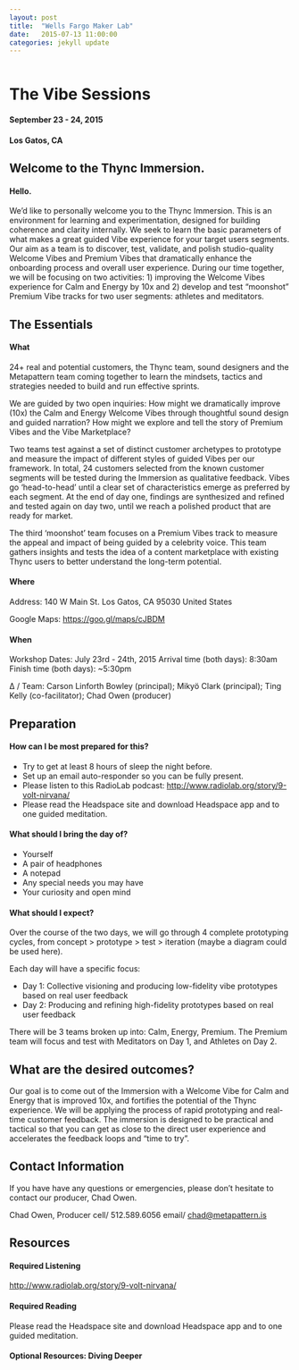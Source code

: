 ```yaml
---
layout: post
title:  "Wells Fargo Maker Lab"
date:   2015-07-13 11:00:00
categories: jekyll update
---
```


<img src="assets/makerlab.svg" alt="">

# The Vibe Sessions
#### September 23 - 24, 2015
#### Los Gatos, CA

## Welcome to the Thync Immersion. 
#### Hello.
We’d like to personally welcome you to the Thync Immersion. This is an environment for learning and experimentation, designed for building coherence and clarity internally. We seek to learn the basic parameters of what makes a great guided Vibe experience for your target users segments.  Our aim as a team is to discover, test, validate, and polish studio-quality Welcome Vibes and Premium Vibes that dramatically  enhance the onboarding process and overall user experience. During our time together, we will be focusing on two activities: 1) improving the Welcome Vibes experience for Calm and Energy by 10x and 2) develop and test “moonshot” Premium Vibe tracks for two user segments: athletes and meditators. 

## The Essentials
#### What

24+ real and potential customers, the Thync team, sound designers and the Metapattern team coming together to learn the mindsets, tactics and strategies needed to build and run effective sprints.

We are guided by two open inquiries:
How might we dramatically improve (10x) the Calm and Energy Welcome Vibes through thoughtful sound design and guided narration?
How might we explore and tell the story of Premium Vibes and the Vibe Marketplace?

Two teams test against a set of distinct customer archetypes to prototype and measure the impact of different styles of guided Vibes per our framework.  In total, 24 customers selected from the known customer segments will be tested during the Immersion as qualitative feedback. Vibes go ‘head-to-head’ until a clear set of characteristics emerge as preferred by each segment.  At the end of day one, findings are synthesized and refined and tested again on day two, until we reach a polished product that are ready for market. 

The third ‘moonshot’ team focuses on a Premium Vibes track to measure the appeal and impact of being guided by a celebrity voice.  This team gathers insights and tests the idea of a content marketplace with existing Thync users to better understand the long-term potential.


#### Where

Address:
140 W Main St. 
Los Gatos, CA 95030
United States

Google Maps:  https://goo.gl/maps/cJBDM

#### When

Workshop Dates: July 23rd - 24th, 2015
Arrival time (both days): 8:30am
Finish time (both days): ~5:30pm

Δ / Team: Carson Linforth Bowley (principal); Mikyö Clark (principal); Ting Kelly (co-facilitator); Chad Owen (producer)

## Preparation

#### How can I be most prepared for this?

- Try to get at least 8 hours of sleep the night before. 
- Set up an email auto-responder so you can be fully present.
- Please listen to this RadioLab podcast: http://www.radiolab.org/story/9-volt-nirvana/
- Please read the Headspace site and download Headspace app and to one guided meditation. 

#### What should I bring the day of? 

- Yourself
- A pair of headphones
- A notepad
- Any special needs you may have
- Your curiosity and open mind

#### What should I expect?

Over the course of the two days, we will go through 4 complete prototyping cycles, from concept > prototype > test > iteration (maybe a diagram could be used here). 

Each day will have a specific focus: 
- Day 1: Collective visioning and producing low-fidelity vibe prototypes based on real user feedback
- Day 2: Producing and refining high-fidelity prototypes based on real user feedback

There will be 3 teams broken up into: Calm, Energy, Premium. 
The Premium team will focus and test with Meditators on Day 1, and Athletes on Day 2.

## What are the desired outcomes?

Our goal is to come out of the Immersion with a Welcome Vibe for Calm and Energy that is improved 10x, and fortifies the potential of the Thync experience. We will be applying the process of rapid prototyping and real-time customer feedback. The immersion is designed to be practical and tactical so that you can get as close to the direct user experience and accelerates the feedback loops and “time to try”.

## Contact Information

If you have have any questions or emergencies, please don’t hesitate to contact our producer, Chad Owen. 

Chad Owen, Producer
cell/ 512.589.6056
email/ chad@metapattern.is


## Resources 

#### Required Listening
http://www.radiolab.org/story/9-volt-nirvana/

#### Required Reading
Please read the Headspace site and download Headspace app and to one guided meditation. 

#### Optional Resources: Diving Deeper